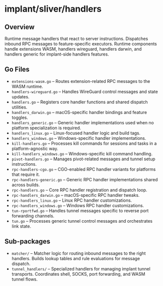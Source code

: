 # implant/sliver/handlers

## Overview

Runtime message handlers that react to server instructions. Dispatches inbound RPC messages to feature-specific executors. Runtime components handle extensions WASM, handlers wireguard, handlers darwin, and handlers generic for implant-side handlers features.

## Go Files

- `extensions-wasm.go` – Routes extension-related RPC messages to the WASM runtime.
- `handlers-wireguard.go` – Handles WireGuard control messages and state updates.
- `handlers.go` – Registers core handler functions and shared dispatch utilities.
- `handlers_darwin.go` – macOS-specific handler bindings and feature toggles.
- `handlers_generic.go` – Generic handler implementations used when no platform specialization is required.
- `handlers_linux.go` – Linux-focused handler logic and build tags.
- `handlers_windows.go` – Windows-specific handler implementations.
- `kill-handlers.go` – Processes kill commands for sessions and tasks in a platform-agnostic way.
- `kill-handlers_windows.go` – Windows-specific kill command handling.
- `pivot-handlers.go` – Manages pivot-related messages and tunnel setup instructions.
- `rpc-handlers-cgo.go` – CGO-enabled RPC handler variants for platforms that require it.
- `rpc-handlers-generic.go` – Generic RPC handler implementations shared across builds.
- `rpc-handlers.go` – Core RPC handler registration and dispatch loop.
- `rpc-handlers_darwin.go` – macOS-specific RPC handler tweaks.
- `rpc-handlers_linux.go` – Linux RPC handler customizations.
- `rpc-handlers_windows.go` – Windows RPC handler customizations.
- `tun-rportfwd.go` – Handles tunnel messages specific to reverse port forwarding channels.
- `tun.go` – Processes generic tunnel control messages and orchestrates link state.

## Sub-packages

- `matcher/` – Matcher logic for routing inbound messages to the right handlers. Builds lookup tables and rule evaluations for message dispatch.
- `tunnel_handlers/` – Specialized handlers for managing implant tunnel transports. Coordinates shell, SOCKS, port forwarding, and WASM tunnel flows.
